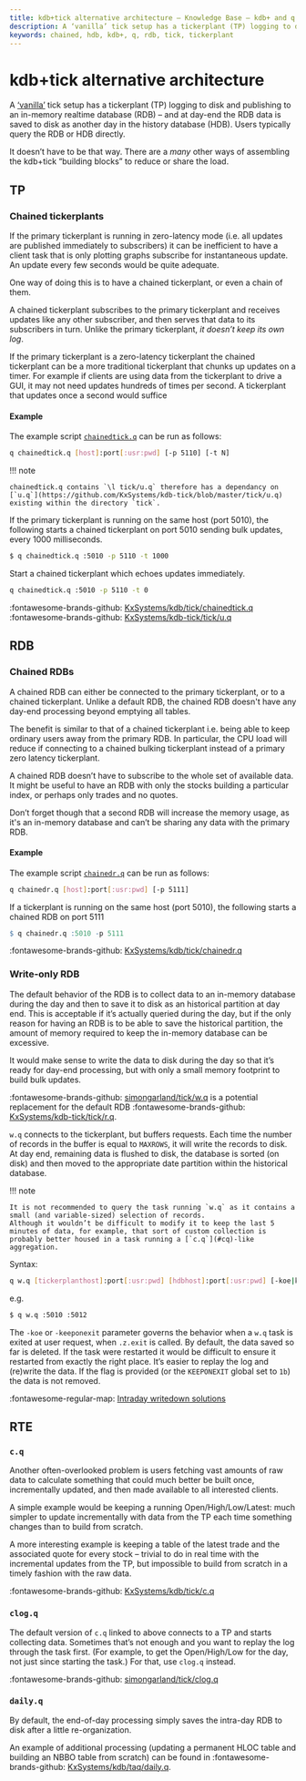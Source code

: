 ```yaml
---
title: kdb+tick alternative architecture – Knowledge Base – kdb+ and q documentation
description: A ‘vanilla’ tick setup has a tickerplant (TP) logging to disk and publishing to an in-memory realtime database (RDB) – and at day-end the RDB data is saved to disk as another day in the history database (HDB). Users typically query the RDB or HDB directly. It doesn’t have to be that way. There are a many other ways of assembling the kdb+tick “building blocks” to reduce or share the load.
keywords: chained, hdb, kdb+, q, rdb, tick, tickerplant
---
```

# kdb+tick alternative architecture


A [‘vanilla’](../architecture/index.md) tick setup has a tickerplant (TP) logging to disk and publishing to an in-memory realtime database (RDB) – and at day-end the RDB data is saved to disk as another day in the history database (HDB). Users typically query the RDB or HDB directly.

It doesn’t have to be that way. There are a _many_ other ways of assembling the kdb+tick “building blocks” to reduce or share the load.


## TP

### Chained tickerplants

If the primary tickerplant is running in zero-latency mode (i.e. all updates are published immediately to subscribers) 
it can be inefficient to have a client task that is only plotting graphs subscribe for instantaneous update. An update every few seconds would be quite adequate.

One way of doing this is to have a chained tickerplant, or even a chain of them. 

A chained tickerplant subscribes to the primary tickerplant and receives updates like any other subscriber, and then serves that data to its subscribers in turn.
Unlike the primary tickerplant, *it doesn’t keep its own log*.

If the primary tickerplant is a zero-latency tickerplant the chained tickerplant can be a more traditional tickerplant that chunks up updates on a timer. 
For example if clients are using data from the tickerplant to drive a GUI, it may not need updates hundreds of times per second.
A tickerplant that updates once a second would suffice

#### Example

The example script [`chainedtick.q`](https://github.com/KxSystems/kdb/blob/master/tick/chainedtick.q) can be run as follows:
```bash
q chainedtick.q [host]:port[:usr:pwd] [-p 5110] [-t N]
```

!!! note

    chainedtick.q contains `\l tick/u.q` therefore has a dependancy on [`u.q`](https://github.com/KxSystems/kdb-tick/blob/master/tick/u.q) existing within the directory `tick`.

If the primary tickerplant is running on the same host (port 5010), the following starts a chained tickerplant on port 5010 sending bulk updates, every 1000 milliseconds.
```bash
$ q chainedtick.q :5010 -p 5110 -t 1000
```

Start a chained tickerplant which echoes updates immediately.
```bash
q chainedtick.q :5010 -p 5110 -t 0
```

:fontawesome-brands-github:
[KxSystems/kdb/tick/chainedtick.q](https://github.com/KxSystems/kdb/blob/master/tick/chainedtick.q)
<br>
:fontawesome-brands-github:
[KxSystems/kdb-tick/tick/u.q](https://github.com/KxSystems/kdb-tick/blob/master/tick/u.q)

## RDB

### Chained RDBs

A chained RDB can either be connected to the primary tickerplant, or to a chained tickerplant. 
Unlike a default RDB, the chained RDB doesn't have any day-end processing beyond emptying all tables.

The benefit is similar to that of a chained tickerplant i.e. being able to keep ordinary users away from the primary RDB. 
In particular, the CPU load will reduce if connecting to a chained bulking tickerplant instead of a primary zero latency tickerplant.

A chained RDB doesn’t have to subscribe to the whole set of available data.
It might be useful to have an RDB with only the stocks building a particular index, or perhaps only trades and no quotes.

Don’t forget though that a second RDB will increase the memory usage, as it's an in-memory database and can’t be sharing any data with the primary RDB.

#### Example

The example script [`chainedr.q`](https://github.com/KxSystems/kdb/blob/master/tick/chainedr.q) can be run as follows:
```bash
q chainedr.q [host]:port[:usr:pwd] [-p 5111]
```

If a tickerplant is running on the same host (port 5010), the following starts a chained RDB on port 5111
```q
$ q chainedr.q :5010 -p 5111 
```

:fontawesome-brands-github: [KxSystems/kdb/tick/chainedr.q](https://github.com/KxSystems/kdb/blob/master/tick/chainedr.q)

### Write-only RDB

The default behavior of the RDB is to collect data to an in-memory database during the day and then to save it to disk as an historical partition at day end. 
This is acceptable if it’s actually queried during the day, but if the only reason for having an RDB is to be able to save the historical partition, 
the amount of memory required to keep the in-memory database can be excessive.

It would make sense to write the data to disk during the day so that it’s ready for day-end processing, but with only a small memory footprint to build bulk updates.

:fontawesome-brands-github:
[simongarland/tick/w.q](https://github.com/simongarland/tick/blob/master/w.q)
is a potential replacement for the default RDB
:fontawesome-brands-github:
[KxSystems/kdb-tick/tick/r.q](https://github.com/KxSystems/kdb-tick/blob/master/tick/r.q).

`w.q` connects to the tickerplant, but buffers requests. Each time the number of records in the buffer is equal to  `MAXROWS`, it will write the records to disk.
At day end, remaining data is flushed to disk, the database is sorted (on disk) and then moved to the appropriate date partition within the historical database.

!!! note 

    It is not recommended to query the task running `w.q` as it contains a small (and variable-sized) selection of records. 
    Although it wouldn’t be difficult to modify it to keep the last 5 minutes of data, for example, that sort of custom collection is probably better housed in a task running a [`c.q`](#cq)-like aggregation.

Syntax:
```bash
q w.q [tickerplanthost]:port[:usr:pwd] [hdbhost]:port[:usr:pwd] [-koe|keeponexit]
```

e.g.
```bash
$ q w.q :5010 :5012
```

The `-koe` or `-keeponexit` parameter governs the behavior when a `w.q` task is exited at user request, when `.z.exit` is called. 
By default, the data saved so far is deleted. If the task were restarted it would be difficult to ensure it restarted from exactly the right place.
It’s easier to replay the log and (re)write the data. If the flag is provided (or the `KEEPONEXIT` global set to `1b`) the data is not removed.

:fontawesome-regular-map:
[Intraday writedown solutions](../wp/intraday-writedown/index.md)

## RTE

### `c.q`

Another often-overlooked problem is users fetching vast amounts of raw data to calculate something that could much better be built once, incrementally updated, and then made available to all interested clients. 

A simple example would be keeping a running Open/High/Low/Latest: much simpler to update incrementally with data from the TP each time something changes than to build from scratch. 

A more interesting example is keeping a table of the latest trade and the associated quote for every stock – trivial to do in real time with the incremental updates from the TP, but impossible to build from scratch in a timely fashion with the raw data. 

:fontawesome-brands-github: 
[KxSystems/kdb/tick/c.q](https://github.com/KxSystems/kdb/blob/master/tick/c.q)


### `clog.q`

The default version of `c.q` linked to above connects to a TP and starts collecting data. Sometimes that’s not enough and you want to replay the log through the task first. (For example, to get the Open/High/Low for the day, not just since starting the task.) For that, use `clog.q` instead. 

:fontawesome-brands-github: 
[simongarland/tick/clog.q](https://github.com/simongarland/tick/blob/master/clog.q)


### `daily.q`

By default, the end-of-day processing simply saves the intra-day RDB to disk after a little re-organization. 

An example of additional processing (updating a permanent HLOC table and building an NBBO table from scratch) can be found in
:fontawesome-brands-github: 
[KxSystems/kdb/taq/daily.q](https://github.com/simongarland/tick/blob/master/clog.q). 

